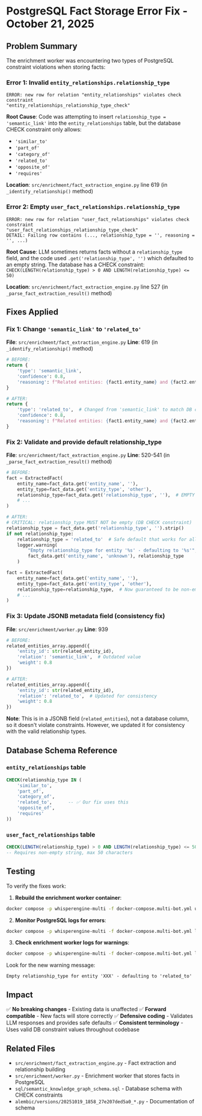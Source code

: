 # PostgreSQL Fact Storage Error Fix - October 21, 2025

## Problem Summary

The enrichment worker was encountering two types of PostgreSQL constraint violations when storing facts:

### Error 1: Invalid `entity_relationships.relationship_type`
```
ERROR: new row for relation "entity_relationships" violates check constraint 
"entity_relationships_relationship_type_check"
```

**Root Cause**: Code was attempting to insert `relationship_type = 'semantic_link'` into the `entity_relationships` table, but the database CHECK constraint only allows:
- `'similar_to'`
- `'part_of'`
- `'category_of'`
- `'related_to'`
- `'opposite_of'`
- `'requires'`

**Location**: `src/enrichment/fact_extraction_engine.py` line 619 (in `_identify_relationship()` method)

### Error 2: Empty `user_fact_relationships.relationship_type`
```
ERROR: new row for relation "user_fact_relationships" violates check constraint 
"user_fact_relationships_relationship_type_check"
DETAIL: Failing row contains (..., relationship_type = '', reasoning = '', ...)
```

**Root Cause**: LLM sometimes returns facts without a `relationship_type` field, and the code used `.get('relationship_type', '')` which defaulted to an empty string. The database has a CHECK constraint: `CHECK(LENGTH(relationship_type) > 0 AND LENGTH(relationship_type) <= 50)`

**Location**: `src/enrichment/fact_extraction_engine.py` line 527 (in `_parse_fact_extraction_result()` method)

## Fixes Applied

### Fix 1: Change `'semantic_link'` to `'related_to'`
**File**: `src/enrichment/fact_extraction_engine.py`
**Line**: 619 (in `_identify_relationship()` method)

```python
# BEFORE:
return {
    'type': 'semantic_link',
    'confidence': 0.8,
    'reasoning': f"Related entities: {fact1.entity_name} and {fact2.entity_name}"
}

# AFTER:
return {
    'type': 'related_to',  # Changed from 'semantic_link' to match DB constraint
    'confidence': 0.8,
    'reasoning': f"Related entities: {fact1.entity_name} and {fact2.entity_name}"
}
```

### Fix 2: Validate and provide default relationship_type
**File**: `src/enrichment/fact_extraction_engine.py`
**Line**: 520-541 (in `_parse_fact_extraction_result()` method)

```python
# BEFORE:
fact = ExtractedFact(
    entity_name=fact_data.get('entity_name', ''),
    entity_type=fact_data.get('entity_type', 'other'),
    relationship_type=fact_data.get('relationship_type', ''),  # EMPTY STRING!
    # ...
)

# AFTER:
# CRITICAL: relationship_type MUST NOT be empty (DB CHECK constraint)
relationship_type = fact_data.get('relationship_type', '').strip()
if not relationship_type:
    relationship_type = 'related_to'  # Safe default that works for all entity types
    logger.warning(
        "Empty relationship_type for entity '%s' - defaulting to '%s'",
        fact_data.get('entity_name', 'unknown'), relationship_type
    )

fact = ExtractedFact(
    entity_name=fact_data.get('entity_name', ''),
    entity_type=fact_data.get('entity_type', 'other'),
    relationship_type=relationship_type,  # Now guaranteed to be non-empty
    # ...
)
```

### Fix 3: Update JSONB metadata field (consistency fix)
**File**: `src/enrichment/worker.py`
**Line**: 939

```python
# BEFORE:
related_entities_array.append({
    'entity_id': str(related_entity_id),
    'relation': 'semantic_link',  # Outdated value
    'weight': 0.8
})

# AFTER:
related_entities_array.append({
    'entity_id': str(related_entity_id),
    'relation': 'related_to',  # Updated for consistency
    'weight': 0.8
})
```

**Note**: This is in a JSONB field (`related_entities`), not a database column, so it doesn't violate constraints. However, we updated it for consistency with the valid relationship types.

## Database Schema Reference

### `entity_relationships` table
```sql
CHECK(relationship_type IN (
    'similar_to', 
    'part_of', 
    'category_of', 
    'related_to',      -- ✅ Our fix uses this
    'opposite_of', 
    'requires'
))
```

### `user_fact_relationships` table
```sql
CHECK(LENGTH(relationship_type) > 0 AND LENGTH(relationship_type) <= 50)
-- Requires non-empty string, max 50 characters
```

## Testing

To verify the fixes work:

1. **Rebuild the enrichment worker container**:
```bash
docker compose -p whisperengine-multi -f docker-compose.multi-bot.yml up -d --no-deps --build enrichment-worker
```

2. **Monitor PostgreSQL logs for errors**:
```bash
docker compose -p whisperengine-multi -f docker-compose.multi-bot.yml logs postgres --tail=50 -f
```

3. **Check enrichment worker logs for warnings**:
```bash
docker compose -p whisperengine-multi -f docker-compose.multi-bot.yml logs enrichment-worker --tail=50 -f
```

Look for the new warning message:
```
Empty relationship_type for entity 'XXX' - defaulting to 'related_to'
```

## Impact

✅ **No breaking changes** - Existing data is unaffected
✅ **Forward compatible** - New facts will store correctly
✅ **Defensive coding** - Validates LLM responses and provides safe defaults
✅ **Consistent terminology** - Uses valid DB constraint values throughout codebase

## Related Files

- `src/enrichment/fact_extraction_engine.py` - Fact extraction and relationship building
- `src/enrichment/worker.py` - Enrichment worker that stores facts in PostgreSQL
- `sql/semantic_knowledge_graph_schema.sql` - Database schema with CHECK constraints
- `alembic/versions/20251019_1858_27e207ded5a0_*.py` - Documentation of schema
